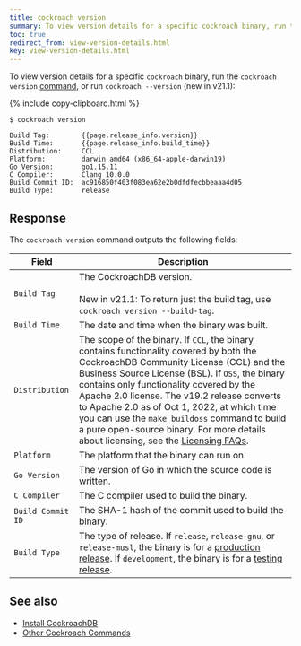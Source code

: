 ```yaml
---
title: cockroach version
summary: To view version details for a specific cockroach binary, run the cockroach version command.
toc: true
redirect_from: view-version-details.html
key: view-version-details.html
---
```


To view version details for a specific `cockroach` binary, run the `cockroach version` [command](cockroach-commands.html), or run `cockroach --version` (new in v21.1):

{% include copy-clipboard.html %}
~~~ shell
$ cockroach version
~~~

~~~
Build Tag:        {{page.release_info.version}}
Build Time:       {{page.release_info.build_time}}
Distribution:     CCL
Platform:         darwin amd64 (x86_64-apple-darwin19)
Go Version:       go1.15.11
C Compiler:       Clang 10.0.0
Build Commit ID:  ac916850f403f083ea62e2b0dfdfecbbeaaa4d05
Build Type:       release
~~~

## Response

The `cockroach version` command outputs the following fields:

Field | Description
------|------------
`Build Tag` | The CockroachDB version.<br><br><span class="version-tag">New in v21.1</span>: To return just the build tag, use `cockroach version --build-tag`.
`Build Time` | The date and time when the binary was built.
`Distribution` | The scope of the binary. If `CCL`, the binary contains functionality covered by both the CockroachDB Community License (CCL) and the Business Source License (BSL). If `OSS`, the binary contains only functionality covered by the Apache 2.0 license. The v19.2 release converts to Apache 2.0 as of Oct 1, 2022, at which time you can use the `make buildoss` command to build a pure open-source binary. For more details about licensing, see the [Licensing FAQs](licensing-faqs.html).
`Platform` | The platform that the binary can run on.
`Go Version` | The version of Go in which the source code is written.
`C Compiler` | The C compiler used to build the binary.
`Build Commit ID` | The SHA-1 hash of the commit used to build the binary.
`Build Type` | The type of release. If `release`, `release-gnu`, or `release-musl`, the binary is for a [production release](../releases/#production-releases). If `development`, the binary is for a [testing release](../releases/#testing-releases).

## See also

- [Install CockroachDB](install-cockroachdb.html)
- [Other Cockroach Commands](cockroach-commands.html)
